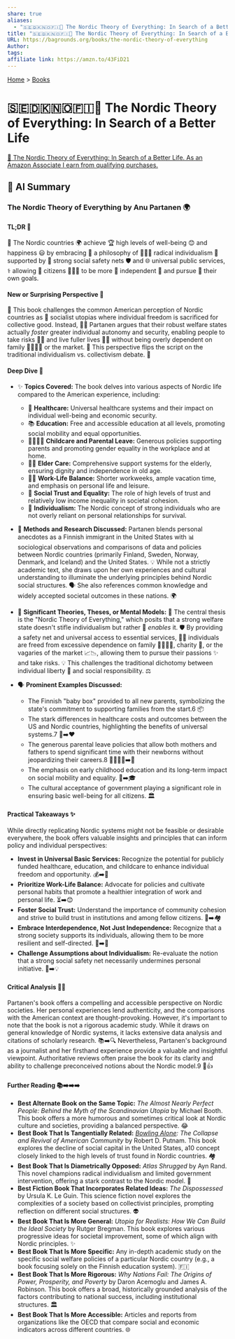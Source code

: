 ```yaml
---
share: true
aliases:
  - "🇸🇪🇩🇰🇳🇴🇫🇮🧩 The Nordic Theory of Everything: In Search of a Better Life"
title: "🇸🇪🇩🇰🇳🇴🇫🇮🧩 The Nordic Theory of Everything: In Search of a Better Life"
URL: https://bagrounds.org/books/the-nordic-theory-of-everything
Author: 
tags: 
affiliate link: https://amzn.to/43FiD21
---
```

[Home](../index.md) > [Books](./index.md)  
# 🇸🇪🇩🇰🇳🇴🇫🇮🧩 The Nordic Theory of Everything: In Search of a Better Life  
[🛒 The Nordic Theory of Everything: In Search of a Better Life. As an Amazon Associate I earn from qualifying purchases.](https://amzn.to/43FiD21)  
  
## 🤖 AI Summary  
### The Nordic Theory of Everything by Anu Partanen 🌍  
  
#### TL;DR 📝  
  
🌟 The Nordic countries 🌍 achieve 🏆 high levels of well-being 😊 and happiness 😃 by embracing 🤗 a philosophy of 🧑‍🤝‍🧑 radical individualism 💪 supported by 🤝 strong social safety nets 🛡️ and 🌐 universal public services, ⚕️ allowing 🔑 citizens 🧑‍🤝‍🧑 to be more 🧍 independent 💫 and pursue 🎯 their own goals.  
  
#### New or Surprising Perspective 🤔  
  
📖 This book challenges the common American perception of Nordic countries as 🏡 socialist utopias where individual freedom is sacrificed for collective good. Instead, 👩‍⚖️ Partanen argues that their robust welfare states actually _foster_ greater individual autonomy and security, enabling people to take risks 🧗‍♀️ and live fuller lives 🧘‍♀️ without being overly dependent on family 👨‍👩‍👧‍👦 or the market. 🤯 This perspective flips the script on the traditional individualism vs. collectivism debate. 🔄  
  
#### Deep Dive 🧐  
  
- ✨ **Topics Covered:** The book delves into various aspects of Nordic life compared to the American experience, including:  
  
    - 🏥 **Healthcare:** Universal healthcare systems and their impact on individual well-being and economic security.  
    - 📚 **Education:** Free and accessible education at all levels, promoting social mobility and equal opportunities.  
    - 👨‍👩‍👧‍👦 **Childcare and Parental Leave:** Generous policies supporting parents and promoting gender equality in the workplace and at home.  
    - 👵👴 **Elder Care:** Comprehensive support systems for the elderly, ensuring dignity and independence in old age.  
    - 🧘‍♀️ **Work-Life Balance:** Shorter workweeks, ample vacation time, and emphasis on personal life and leisure.  
    - 🤝 **Social Trust and Equality:** The role of high levels of trust and relatively low income inequality in societal cohesion.  
    - 💪 **Individualism:** The Nordic concept of strong individuals who are not overly reliant on personal relationships for survival.  
  
- 🔬 **Methods and Research Discussed:** Partanen blends personal anecdotes as a Finnish immigrant in the United States with 📊 sociological observations and comparisons of data and policies between Nordic countries (primarily Finland, Sweden, Norway, Denmark, and Iceland) and the United States. 💡 While not a strictly academic text, she draws upon her own experiences and cultural understanding to illuminate the underlying principles behind Nordic social structures. 🗣️ She also references common knowledge and widely accepted societal outcomes in these nations. 🌍  
  
- 🧠 **Significant Theories, Theses, or Mental Models:** 📌 The central thesis is the "Nordic Theory of Everything," which posits that a strong welfare state doesn't stifle individualism but rather 🚀 _enables_ it. 🛡️ By providing a safety net and universal access to essential services, 🧑‍💼 individuals are freed from excessive dependence on family 👨‍👩‍👧‍👦, charity 💖, or the vagaries of the market 📈📉, allowing them to pursue their passions ✨ and take risks. 💡 This challenges the traditional dichotomy between individual liberty 🗽 and social responsibility. ⚖️  
  
- 🗣️ **Prominent Examples Discussed:**  
  
    - The Finnish "baby box" provided to all new parents, symbolizing the state's commitment to supporting families from the start.6 📦  
    - The stark differences in healthcare costs and outcomes between the US and Nordic countries, highlighting the benefits of universal systems.7 💸➡️❤️  
    - The generous parental leave policies that allow both mothers and fathers to spend significant time with their newborns without jeopardizing their careers.8 👨‍👩‍👧‍👦➡️💼  
    - The emphasis on early childhood education and its long-term impact on social mobility and equality. 👶➡️🎓  
    - The cultural acceptance of government playing a significant role in ensuring basic well-being for all citizens. 🏛️  
  
#### Practical Takeaways ✨  
  
While directly replicating Nordic systems might not be feasible or desirable everywhere, the book offers valuable insights and principles that can inform policy and individual perspectives:  
  
- **Invest in Universal Basic Services:** Recognize the potential for publicly funded healthcare, education, and childcare to enhance individual freedom and opportunity. 💰➡️🚀  
- **Prioritize Work-Life Balance:** Advocate for policies and cultivate personal habits that promote a healthier integration of work and personal life. ⏳➡️😊  
- **Foster Social Trust:** Understand the importance of community cohesion and strive to build trust in institutions and among fellow citizens. 🤗➡️🏘️  
- **Embrace Interdependence, Not Just Independence:** Recognize that a strong society supports its individuals, allowing them to be more resilient and self-directed. 🤝➡️🌱  
- **Challenge Assumptions about Individualism:** Re-evaluate the notion that a strong social safety net necessarily undermines personal initiative. 🤔➡️💡  
  
#### Critical Analysis 🤔🔬  
  
Partanen's book offers a compelling and accessible perspective on Nordic societies. Her personal experiences lend authenticity, and the comparisons with the American context are thought-provoking. However, it's important to note that the book is not a rigorous academic study. While it draws on general knowledge of Nordic systems, it lacks extensive data analysis and citations of scholarly research. 📚➡️🔍 Nevertheless, Partanen's background as a journalist and her firsthand experience provide a valuable and insightful viewpoint. Authoritative reviews often praise the book for its clarity and ability to challenge preconceived notions about the Nordic model.9 📰👍  
  
#### Further Reading 📚➡️➡️➡️  
  
- **Best Alternate Book on the Same Topic:** _The Almost Nearly Perfect People: Behind the Myth of the Scandinavian Utopia_ by Michael Booth. This book offers a more humorous and sometimes critical look at Nordic culture and societies, providing a balanced perspective. 😂  
- **Best Book That Is Tangentially Related:** _[Bowling Alone](./bowling-alone.md): The Collapse and Revival of American Community_ by Robert D. Putnam. This book explores the decline of social capital in the United States, a10 concept closely linked to the high levels of trust found in Nordic countries. 🏘️  
- **Best Book That Is Diametrically Opposed:** _Atlas Shrugged_ by Ayn Rand. This novel champions radical individualism and limited government intervention, offering a stark contrast to the Nordic model. 🗽  
- **Best Fiction Book That Incorporates Related Ideas:** _The Dispossessed_ by Ursula K. Le Guin. This science fiction novel explores the complexities of a society based on collectivist principles, prompting reflection on different social structures. 👽  
- **Best Book That Is More General:** _Utopia for Realists: How We Can Build the Ideal Society_ by Rutger Bregman. This book explores various progressive ideas for societal improvement, some of which align with Nordic principles. ✨  
- **Best Book That Is More Specific:** Any in-depth academic study on the specific social welfare policies of a particular Nordic country (e.g., a book focusing solely on the Finnish education system). 🇫🇮  
- **Best Book That Is More Rigorous:** _Why Nations Fail: The Origins of Power, Prosperity, and Poverty_ by Daron Acemoglu and James A. Robinson. This book offers a broad, historically grounded analysis of the factors contributing to national success, including institutional structures. 🏛️  
- **Best Book That Is More Accessible:** Articles and reports from organizations like the OECD that compare social and economic indicators across different countries. 🌐  
